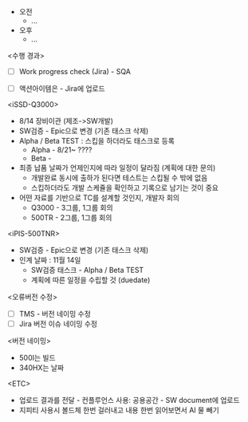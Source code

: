 - 오전
	- ...
- 오후
	- ...

<수행 경과>
- [ ] Work progress check (Jira) - SQA

- [ ] 액션아이템은 - Jira에 업로드

\<iSSD-Q3000>
- 8/14 장비이관 (제조->SW개발)
- SW검증 - Epic으로 변경 (기존 태스크 삭제)
- Alpha / Beta TEST : 스킵을 하더라도 태스크로 등록
	- Alpha - 8/21~ ????
	- Beta - 
- 최종 납품 날짜가 언제인지에 따라 일정이 달라짐 (계획에 대한 문의)
	- 개발완료 동시에 출하가 된다면 테스트는 스킵될 수 밖에 없음
	- 스킵하더라도 개발 스케쥴을 확인하고 기록으로 남기는 것이 중요
- 어떤 자료를 기반으로 TC를 설계할 것인지, 개발자 회의
	- Q3000 - 3그룹, 1그룹 회의
	- 500TR - 2그룹, 1그룹 회의

\<iPIS-500TNR>
- SW검증 - Epic으로 변경 (기존 태스크 삭제)
- 인계 날짜 : 11월 14일
	- SW검증 태스크 - Alpha / Beta TEST
	- 계획에 따른 일정을 수립할 것 (duedate)

<오류버전 수정>
- [ ] TMS - 버전 네이밍 수정
- [ ] Jira 버전 이슈 네이밍 수정

<버전 네이밍>
- 500I는 빌드
- 340HX는 날짜

\<ETC>
- 업로드 결과를 전달 - 컨플루언스 사용: 공용공간 - SW document에 업로드
- 지피티 사용시 볼드체 한번 걸러내고 내용 한번 읽어보면서 AI 물 빼기

